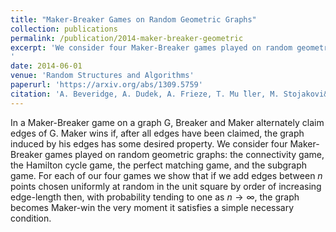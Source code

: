 ```yaml
---
title: "Maker-Breaker Games on Random Geometric Graphs"
collection: publications
permalink: /publication/2014-maker-breaker-geometric
excerpt: 'We consider four Maker-Breaker games played on random geometric graphs. For each of our four games we show that if we add edges between $n$ points chosen uniformly at random in the unit square by order of increasing edge-length then, with probability tending to one as $n \rightarrow \infty$, the graph becomes Maker-win the very moment it satisfies a simple necessary condition.
'
date: 2014-06-01
venue: 'Random Structures and Algorithms'
paperurl: 'https://arxiv.org/abs/1309.5759'
citation: 'A. Beveridge, A. Dudek, A. Frieze, T. Mu ̈ller, M. Stojakovi&#263;, Maker-Breaker Games on Random Geometric Graphs, Random Structures and Algorithms, Vol 45, No. 4 (2014), pp. 553-607.'
---
```


In a Maker-Breaker game on a graph G, Breaker and Maker alternately claim edges of G. Maker wins if, after all edges have been claimed, the graph induced by his edges has some desired property. 
We consider four Maker-Breaker games played on random geometric graphs: the connectivity game, the Hamilton cycle game, the perfect matching game, and the subgraph game. 
For each of our four games we show that if we add edges between $n$ points chosen uniformly at random in the unit square by order of increasing edge-length then, with probability tending to one as $n \rightarrow \infty$, the graph becomes Maker-win the very moment it satisfies a simple necessary condition.

